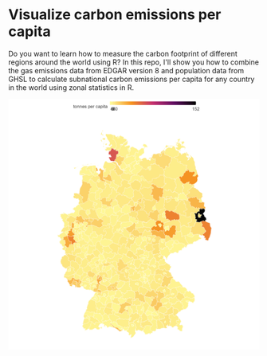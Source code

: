 # Visualize carbon emissions per capita


Do you want to learn how to measure the carbon footprint of different regions around the world using R? In this repo, I'll show you how to combine the gas emissions data from EDGAR version 8 and population data from GHSL to calculate subnational carbon emissions per capita for any country in the world using zonal statistics in R. 

![alt text](https://github.com/milos-agathon/carbon-emissions-per-capita/blob/main/de_lvl2_co2.png?raw=true)
